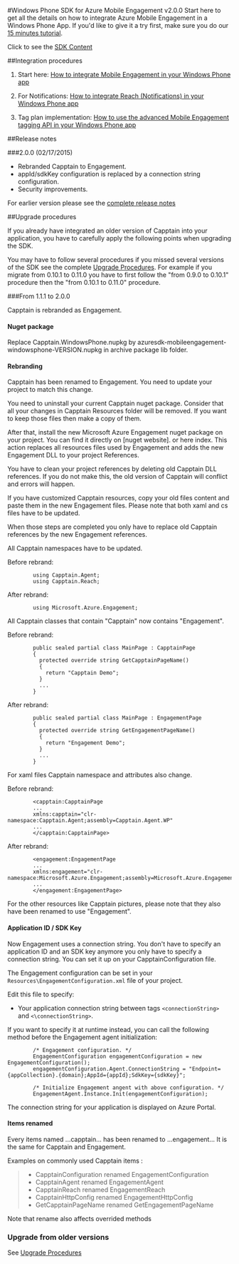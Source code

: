 <properties 
	pageTitle="Azure Mobile Engagement Windows Phone SDK Integration" 
	description="Latest updates and procedures for Windows Phone SDK for Azure Mobile Engagement" 					
	services="mobile-engagement" 
	documentationCenter="mobile" 
	authors="lalathie" 
	manager="dwrede" 
	editor="" />

<tags 
	ms.service="mobile-engagement" 
	ms.workload="mobile" 
	ms.tgt_pltfrm="mobile-windows-phone" 
	ms.devlang="" 
	ms.topic="article" 
	ms.date="02/12/2015" 
	ms.author="kapiteir" />

#Windows Phone SDK for Azure Mobile Engagement v2.0.0
Start here to get all the details on how to integrate Azure Mobile Engagement in a Windows Phone App. If you'd like to give it a try first, make sure you do our [15 minutes tutorial](../mobile-engagement-windows-phone-get-started/).

Click to see the [SDK Content](../mobile-engagement-windows-phone-sdk-content/)

##Integration procedures

1. Start here: [How to integrate Mobile Engagement in your Windows Phone app](../mobile-engagement-windows-phone-integrate-engagement/)

2. For Notifications: [How to integrate Reach (Notifications) in your Windows Phone app](../mobile-engagement-windows-phone-integrate-engagement-reach/)

3. Tag plan implementation: [How to use the advanced Mobile Engagement tagging API in your Windows Phone app](../mobile-engagement-windows-phone-use-engagement-api/)

##Release notes

###2.0.0 (02/17/2015)
-   Rebranded Capptain to Engagement.
-   appId/sdkKey configuration is replaced by a connection string configuration.
-   Security improvements.

For earlier version please see the [complete release notes](../mobile-engagement-windows-phone-release-notes/)

##Upgrade procedures

If you already have integrated an older version of Capptain into your application, you have to carefully apply the following points when upgrading the SDK.

You may have to follow several procedures if you missed several versions of the SDK see the complete [Upgrade Procedures](mobile-engagement-windows-phone-upgrade-procedure/). For example if you migrate from 0.10.1 to 0.11.0 you have to first follow the "from 0.9.0 to 0.10.1" procedure then the "from 0.10.1 to 0.11.0" procedure.

###From 1.1.1 to 2.0.0

Capptain is rebranded as Engagement.

#### Nuget package

Replace Capptain.WindowsPhone.nupkg by azuresdk-mobileengagement-windowsphone-VERSION.nupkg in archive package lib folder.

#### Rebranding

Capptain has been renamed to Engagement. You need to update your project to match this change.

You need to uninstall your current Capptain nuget package. Consider that all your changes in Capptain Resources folder will be removed. If you want to keep those files then make a copy of them.

After that, install the new Microsoft Azure Engagement nuget package on your project. You can find it directly on [nuget website]. or here index. This action replaces all resources files used by Engagement and adds the new Engagement DLL to your project References.

You have to clean your project references by deleting old Capptain DLL references. If you do not make this, the old version of Capptain will conflict and errors will happen.

If you have customized Capptain resources, copy your old files content and paste them in the new Engagement files. Please note that both xaml and cs files have to be updated.

When those steps are completed you only have to replace old Capptain references by the new Engagement references.

All Capptain namespaces have to be updated.

Before rebrand:

			using Capptain.Agent;
			using Capptain.Reach;

After rebrand:

			using Microsoft.Azure.Engagement;

All Capptain classes that contain "Capptain" now contains "Engagement".

Before rebrand:

			public sealed partial class MainPage : CapptainPage
			{
			  protected override string GetCapptainPageName()
			  {
			    return "Capptain Demo";
			  }
			  ...
			}

After rebrand:

			public sealed partial class MainPage : EngagementPage
			{
			  protected override string GetEngagementPageName()
			  {
			    return "Engagement Demo";
			  }
			  ...
			}

For xaml files Capptain namespace and attributes also change.

Before rebrand:

			<capptain:CapptainPage
			...
			xmlns:capptain="clr-namespace:Capptain.Agent;assembly=Capptain.Agent.WP"
			...
			</capptain:CapptainPage>

After rebrand:

			<engagement:EngagementPage
			...
			xmlns:engagement="clr-namespace:Microsoft.Azure.Engagement;assembly=Microsoft.Azure.Engagement.EngagementAgent.WP"
			...
			</engagement:EngagementPage>

For the other resources like Capptain pictures, please note that they also have been renamed to use "Engagement".

#### Application ID / SDK Key

Now Engagement uses a connection string. You don't have to specify an application ID and an SDK key anymore you only have to specify a connection string. You can set it up on your CapptainConfiguration file.

The Engagement configuration can be set in your `Resources\EngagementConfiguration.xml` file of your project.

Edit this file to specify:

-   Your application connection string between tags `<connectionString>` and `<\connectionString>`.

If you want to specify it at runtime instead, you can call the following method before the Engagement agent initialization:

			/* Engagement configuration. */
			EngagementConfiguration engagementConfiguration = new EngagementConfiguration();
			engagementConfiguration.Agent.ConnectionString = "Endpoint={appCollection}.{domain};AppId={appId};SdkKey={sdkKey}";
			
			/* Initialize Engagement angent with above configuration. */
			EngagementAgent.Instance.Init(engagementConfiguration);

The connection string for your application is displayed on Azure Portal.

#### Items renamed

Every items named ...capptain... has been renamed to ...engagement... It is the same for Capptain and Engagement.

Examples on commonly used Capptain items :

> -   CapptainConfiguration renamed EngagementConfiguration
> -   CapptainAgent renamed EngagementAgent
> -   CapptainReach renamed EngagementReach
> -   CapptainHttpConfig renamed EngagementHttpConfig
> -   GetCapptainPageName renamed GetEngagementPageName

Note that rename also affects overrided methods

### Upgrade from older versions

See [Upgrade Procedures](mobile-engagement-windows-phone-upgrades/)
